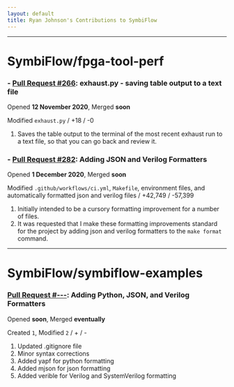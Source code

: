 ```yaml
---
layout: default
title: Ryan Johnson's Contributions to SymbiFlow
---
```


---

# SymbiFlow/fpga-tool-perf

### - [Pull Request #266](https://github.com/SymbiFlow/fpga-tool-perf/pull/266): exhaust.py - saving table output to a text file
Opened __12 November 2020__, Merged __soon__

Modified `exhaust.py` / +18 / -0
1. Saves the table output to the terminal of the most recent exhaust run to a text file, so that you can go back and review it.

### - [Pull Request #282](https://github.com/SymbiFlow/fpga-tool-perf/pull/282): Adding JSON and Verilog Formatters
Opened __1 December 2020__, Merged __soon__

Modified `.github/workflows/ci.yml`, `Makefile`, environment files, and automatically formatted json and verilog files / +42,749 / -57,399
1. Initially intended to be a cursory formatting improvement for a number of files.
2. It was requested that I make these formatting improvements standard for the project by adding json and verilog formatters to the `make format` command.

---

# SymbiFlow/symbiflow-examples

### [Pull Request #---](https://github.com/SymbiFlow/symbiflow-examples/pull/---): Adding Python, JSON, and Verilog Formatters
Opened __soon__, Merged __eventually__

Created `1`, Modified `2` / + / -
1. Updated .gitignore file
2. Minor syntax corrections
3. Added yapf for python formatting
4. Added mjson for json formatting
5. Added verible for Verilog and SystemVerilog formatting